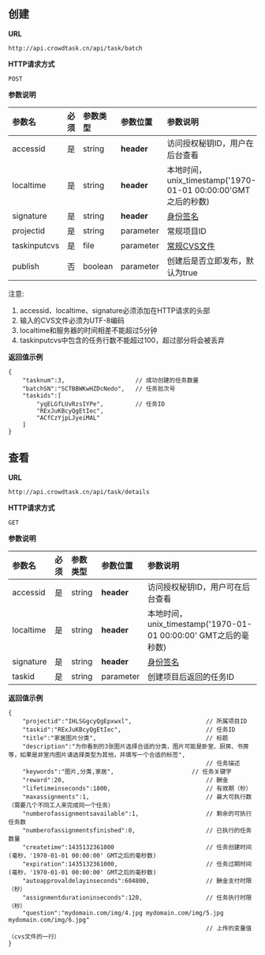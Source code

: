 
## 创建

**URL**
```
http://api.crowdtask.cn/api/task/batch
```
   
**HTTP请求方式**
```
POST
```

**参数说明**

|参数名|必须|参数类型|参数位置|参数说明|
|:---|:---|:---|:---|:---|
|accessid|是|string|**header**|访问授权秘钥ID，用户在后台查看|
|localtime|是|string|**header**|本地时间，unix_timestamp('1970-01-01 00:00:00'GMT之后的秒数)|
|signature|是|string|**header**|[身份签名](../api/index.md#signature)|
|projectid|是|string|parameter|常规项目ID|  
|taskinputcvs|是|file|parameter|[常规CVS文件](../api/index.md#cvs)|  
|publish|否|boolean|parameter|创建后是否立即发布，默认为true|  

注意:

1. accessid、localtime、signature必须添加在HTTP请求的头部
2. 输入的CVS文件必须为UTF-8编码
3. localtime和服务器的时间相差不能超过5分钟
4. taskinputcvs中包含的任务行数不能超过100，超过部分将会被丢弃

**返回值示例**
```
{
	"tasknum":3,					// 成功创建的任务数量
    "batchSN":"SCTBBWKwHZDcNedo",	// 任务批次号
    "taskids":[						
        "yqELGfLUvRzsIYPe",			// 任务ID
		"RExJuKBcyQgEtIec",
		"ACfCzYjpLJyeiMAL"
    ]
}
```


## 查看

**URL**
```  
http://api.crowdtask.cn/api/task/details
```
   
**HTTP请求方式**
```
GET
```

**参数说明**

|参数名|必须|参数类型|参数位置|参数说明|
|:---|:---|:---|:---|:---|
|accessid|是|string|**header**|访问授权秘钥ID，用户可在后台查看|
|localtime|是|string|**header**|本地时间，unix_timestamp('1970-01-01 00:00:00' GMT之后的毫秒数)|
|signature|是|string|**header**|[身份签名](../api/index.md#signature)|
|taskid|是|string|parameter|创建项目后返回的任务ID|  

**返回值示例**
```
{
	"projectid":"IHLSGgcyQgEpxwxl",						// 所属项目ID
	"taskid":"RExJuKBcyQgEtIec",						// 任务ID
	"title":"家居图片分类",								// 标题
    "description":"为你看到的3张图片选择合适的分类，图片可能是卧室、厨房、书房等，如果是非室内图片请选择类型为其他，并填写一个合适的标签",
														// 任务描述
	"keywords":"图片,分类,家居",						// 任务关键字
	"reward":20,										// 酬金
	"lifetimeinseconds":1800,							// 有效期（秒）
	"maxassignments":1,									// 最大可执行数（需要几个不同工人来完成同一个任务）
	"numberofassignmentsavailable":1,					// 剩余的可执行任务数
	"numberofassignmentsfinished":0,					// 已执行的任务数量
	"createtime":1435132361000							// 任务创建时间(毫秒，'1970-01-01 00:00:00' GMT之后的毫秒数)
	"expiration":1435132361000,							// 任务过期时间(毫秒，'1970-01-01 00:00:00' GMT之后的毫秒数)
	"autoapprovaldelayinseconds":604800,				// 酬金支付时限（秒）
	"assignmentdurationinseconds":120,					// 任务执行时限（秒）
    "question":"mydomain.com/img/4.jpg mydomain.com/img/5.jpg mydomain.com/img/6.jpg"
														// 上传的变量值（cvs文件的一行）
}
```



